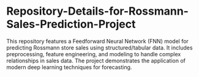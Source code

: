 # Repository-Details-for-Rossmann-Sales-Prediction-Project
This repository features a Feedforward Neural Network (FNN) model for predicting Rossmann store sales using structured/tabular data. It includes preprocessing, feature engineering, and modeling to handle complex relationships in sales data. The project demonstrates the application of modern deep learning techniques for forecasting.
